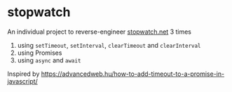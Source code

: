# stopwatch
An individual project to reverse-engineer [stopwatch.net](https://stopwatch.net/) 3 times

1. using `setTimeout`, `setInterval`, `clearTimeout` and `clearInterval`
2. using Promises
3. using `async` and `await`




Inspired by https://advancedweb.hu/how-to-add-timeout-to-a-promise-in-javascript/

